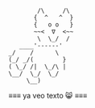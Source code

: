             /\     /\
           {  ^   ^  }
           {   o o   }
           ~~<  ∇  <~~
            \  \_/  / 
       ____'------'    
    _/    /      \   
    (_/ _/(        }  
    ( \_/ /|  \_/\ |  
    \__/  \_/  \_/   
         \__)        

   ≡≡≡  ya veo texto 😸  ≡≡≡
